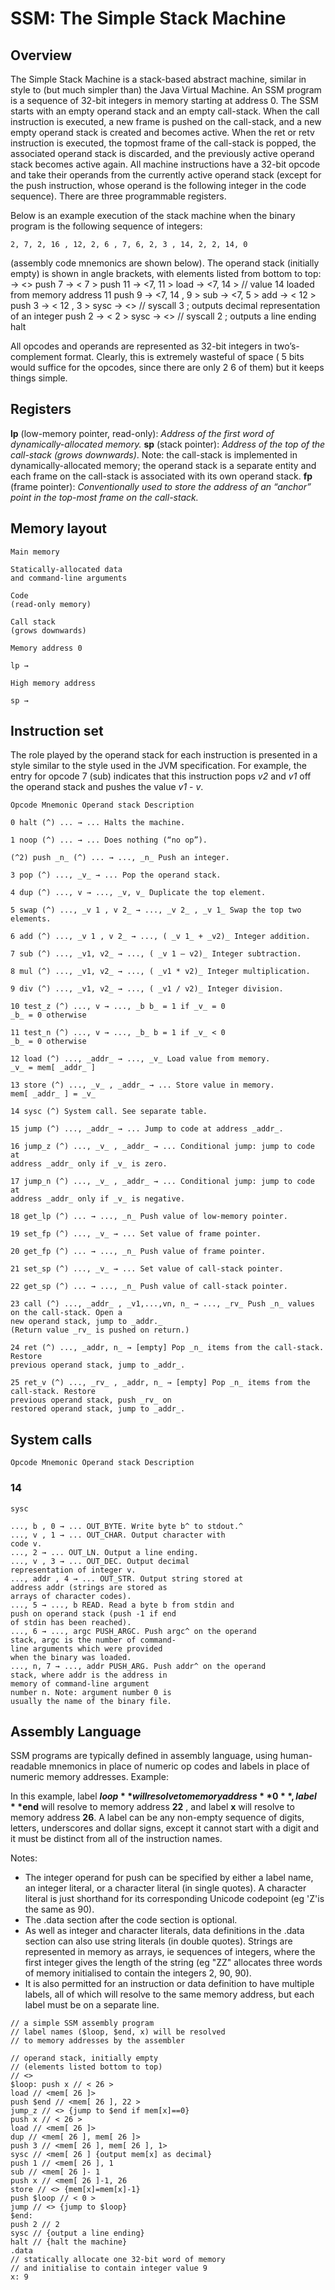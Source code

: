 # SSM: The Simple Stack Machine

## Overview

The Simple Stack Machine is a stack-based abstract machine, similar in style to (but much simpler
than) the Java Virtual Machine. An SSM program is a sequence of 32-bit integers in memory
starting at address 0. The SSM starts with an empty operand stack and an empty call-stack. When
the call instruction is executed, a new frame is pushed on the call-stack, and a new empty
operand stack is created and becomes active. When the ret or retv instruction is executed, the
topmost frame of the call-stack is popped, the associated operand stack is discarded, and the
previously active operand stack becomes active again. All machine instructions have a 32-bit
opcode and take their operands from the currently active operand stack (except for the push
instruction, whose operand is the following integer in the code sequence). There are three
programmable registers.

Below is an example execution of the stack machine when the binary program is the following
sequence of integers:

```
2, 7, 2, 16 , 12, 2, 6 , 7, 6, 2, 3 , 14, 2, 2, 14, 0
```
(assembly code mnemonics are shown below). The operand stack (initially empty) is shown in
angle brackets, with elements listed from bottom to top:
→ <>
push 7 → < 7 >
push 11 → <7, 11 >
load → <7, 14 > // value 14 loaded from memory address 11
push 9 → <7, 14 , 9 >
sub → <7, 5 >
add → < 12 >
push 3 → < 12 , 3 >
sysc → <> // syscall 3 ; outputs decimal representation of an integer
push 2 → < 2 >
sysc → <> // syscall 2 ; outputs a line ending
halt

All opcodes and operands are represented as 32-bit integers in two’s-complement format. Clearly,
this is extremely wasteful of space ( 5 bits would suffice for the opcodes, since there are only 2 6 of
them) but it keeps things simple.


## Registers

**lp** (low-memory pointer, read-only):
_Address of the first word of dynamically-allocated memory._
**sp** (stack pointer):
_Address of the top of the call-stack (grows downwards)_.
Note: the call-stack is implemented in dynamically-allocated memory; the operand stack is
a separate entity and each frame on the call-stack is associated with its own operand stack.
**fp** (frame pointer):
_Conventionally used to store the address of an “anchor” point in the top-most frame on the
call-stack._

## Memory layout

```
Main memory
```
```
Statically-allocated data
and command-line arguments
```
```
Code
(read-only memory)
```
```
Call stack
(grows downwards)
```
```
Memory address 0
```
```
lp →
```
```
High memory address
```
```
sp →
```

## Instruction set

The role played by the operand stack for each instruction is presented in a style similar to the style
used in the JVM specification. For example, the entry for opcode 7 (sub) indicates that this
instruction pops _v2_ and _v1_ off the operand stack and pushes the value _v1_ - _v_.

```
Opcode Mnemonic Operand stack Description

0 halt (^) ... → ... Halts the machine.

1 noop (^) ... → ... Does nothing (“no op”).

(^2) push _n_ (^) ... → ..., _n_ Push an integer.

3 pop (^) ..., _v_ → ... Pop the operand stack.

4 dup (^) ..., v → ..., _v, v_ Duplicate the top element.

5 swap (^) ..., _v 1 , v 2_ → ..., _v 2_ , _v 1_ Swap the top two elements.

6 add (^) ..., _v 1 , v 2_ → ..., ( _v 1_ + _v2)_ Integer addition.

7 sub (^) ..., _v1, v2_ → ..., ( _v 1 – v2)_ Integer subtraction.

8 mul (^) ..., _v1, v2_ → ..., ( _v1 * v2)_ Integer multiplication.

9 div (^) ..., _v1, v2_ → ..., ( _v1 / v2)_ Integer division.

10 test_z (^) ..., v → ..., _b b_ = 1 if _v_ = 0
_b_ = 0 otherwise

11 test_n (^) ..., v → ..., _b_ b = 1 if _v_ < 0
_b_ = 0 otherwise

12 load (^) ..., _addr_ → ..., _v_ Load value from memory.
_v_ = mem[ _addr_ ]

13 store (^) ..., _v_ , _addr_ → ... Store value in memory.
mem[ _addr_ ] = _v_

14 sysc (^) System call. See separate table.

15 jump (^) ..., _addr_ → ... Jump to code at address _addr_.

16 jump_z (^) ..., _v_ , _addr_ → ... Conditional jump: jump to code at
address _addr_ only if _v_ is zero.

17 jump_n (^) ..., _v_ , _addr_ → ... Conditional jump: jump to code at
address _addr_ only if _v_ is negative.

18 get_lp (^) ... → ..., _n_ Push value of low-memory pointer.

19 set_fp (^) ..., _v_ → ... Set value of frame pointer.

20 get_fp (^) ... → ..., _n_ Push value of frame pointer.

21 set_sp (^) ..., _v_ → ... Set value of call-stack pointer.

22 get_sp (^) ... → ..., _n_ Push value of call-stack pointer.

23 call (^) ..., _addr_ , _v1,...,vn, n_ → ..., _rv_ Push _n_ values on the call-stack. Open a
new operand stack, jump to _addr._
(Return value _rv_ is pushed on return.)

24 ret (^) ..., _addr, n_ → [empty] Pop _n_ items from the call-stack. Restore
previous operand stack, jump to _addr_.

25 ret_v (^) ..., _rv_ , _addr, n_ → [empty] Pop _n_ items from the call-stack. Restore
previous operand stack, push _rv_ on
restored operand stack, jump to _addr_.

```

## System calls

```
Opcode Mnemonic Operand stack Description
```
### 14

```
sysc
```
```
..., b , 0 → ... OUT_BYTE. Write byte b^ to stdout.^
..., v , 1 → ... OUT_CHAR. Output character with
code v.
..., 2 → ... OUT_LN. Output a line ending.
..., v , 3 → ... OUT_DEC. Output decimal
representation of integer v.
..., addr , 4 → ... OUT_STR. Output string stored at
address addr (strings are stored as
arrays of character codes).
..., 5 → ..., b READ. Read a byte b from stdin and
push on operand stack (push -1 if end
of stdin has been reached).
..., 6 → ..., argc PUSH_ARGC. Push argc^ on the operand
stack, argc is the number of command-
line arguments which were provided
when the binary was loaded.
..., n, 7 → ..., addr PUSH_ARG. Push addr^ on the operand
stack, where addr is the address in
memory of command-line argument
number n. Note: argument number 0 is
usually the name of the binary file.
```

## Assembly Language

SSM programs are typically defined in assembly language, using human-readable mnemonics in
place of numeric op codes and labels in place of numeric memory addresses. Example:

In this example, label **$loop** will resolve to memory address **0** , label **$end** will resolve to memory
address **22** , and label **x** will resolve to memory address **26**. A label can be any non-empty
sequence of digits, letters, underscores and dollar signs, except it cannot start with a digit and it
must be distinct from all of the instruction names.

Notes:

- The integer operand for push can be specified by either a label name, an integer literal, or
    a character literal (in single quotes). A character literal is just shorthand for its
    corresponding Unicode codepoint (eg 'Z'is the same as 90).
- The .data section after the code section is optional.
- As well as integer and character literals, data definitions in the .data section can also use
    string literals (in double quotes). Strings are represented in memory as arrays, ie sequences
    of integers, where the first integer gives the length of the string (eg "ZZ" allocates three
    words of memory initialised to contain the integers 2, 90, 90).
- It is also permitted for an instruction or data definition to have multiple labels, all of which
    will resolve to the same memory address, but each label must be on a separate line.

```
// a simple SSM assembly program
// label names ($loop, $end, x) will be resolved
// to memory addresses by the assembler
```
```
// operand stack, initially empty
// (elements listed bottom to top)
// <>
$loop: push x // < 26 >
load // <mem[ 26 ]>
push $end // <mem[ 26 ], 22 >
jump_z // <> {jump to $end if mem[x]==0}
push x // < 26 >
load // <mem[ 26 ]>
dup // <mem[ 26 ], mem[ 26 ]>
push 3 // <mem[ 26 ], mem[ 26 ], 1>
sysc // <mem[ 26 ] {output mem[x] as decimal}
push 1 // <mem[ 26 ], 1
sub // <mem[ 26 ]- 1
push x // <mem[ 26 ]-1, 26
store // <> {mem[x]=mem[x]-1}
push $loop // < 0 >
jump // <> {jump to $loop}
$end:
push 2 // 2
sysc // {output a line ending}
halt // {halt the machine}
.data
// statically allocate one 32-bit word of memory
// and initialise to contain integer value 9
x: 9
```
